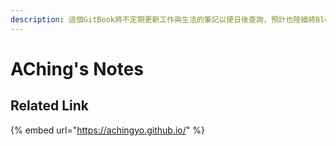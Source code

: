 ```yaml
---
description: 這個GitBook將不定期更新工作與生活的筆記以便日後查詢，預計也陸續將Blog只作為日記存放區。
---
```


# AChing's Notes

## Related Link

{% embed url="https://achingyo.github.io/" %}





